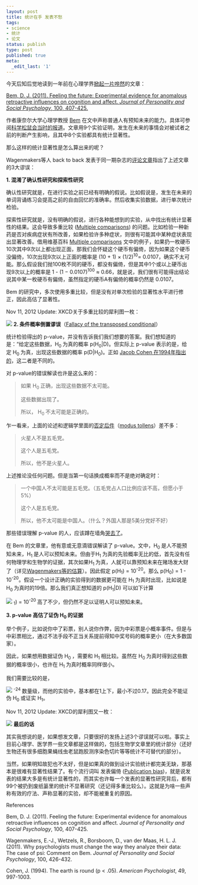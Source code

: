 ```yaml
---
layout: post
title: 统计在手 发表不愁
tags:
- science
- 统计
- 论文
status: publish
type: post
published: true
meta:
  _edit_last: '1'
---
```

今天后知后觉地读到一年前在心理学界<a href="http://www.nytimes.com/2011/01/06/science/06esp.htm" target="_blank">掀起一片哗然</a>的文章：

<a href="http://psycnet.apa.org/journals/psp/100/3/407/" target="_blank">Bem, D. J. (2011). Feeling the future: Experimental evidence for anomalous retroactive influences on cognition and affect. <em>Journal of Personality and Social Psychology</em>, 100, 407-425.</a>

作者康奈尔大学心理学教授 <a href="http://www.psych.cornell.edu/people/Faculty/djb5.html" target="_blank">Bem</a> 在文中声称普通人有预知未来的能力。具体可参阅<a href="http://songshuhui.net/archives/52911" target="_blank">科学松鼠会当时的报道</a>。文章用9个实验证明，发生在未来的事情会对被试者之前的判断产生影响，且其中8个实验都具有统计显著性。

那么这样的统计显著性是怎么算出来的呢？

Wagenmakers等人 back to back 发表于同一期杂志的<a href="http://psycnet.apa.org/journals/psp/100/3/426/" target="_blank">评论文章</a>指出了上述文章的3大谬误：

<strong>1. 混淆了确认性研究和探索性研究</strong>

确认性研究就是，在进行实验之前已经有明确的假说。比如假说是，发生在未来的单词背诵练习会提高之前的自由回忆的准确率。然后收集实验数据，进行单次统计检验。

探索性研究就是，没有明确的假说，进行各种能想到的实验，从中找出有统计显著性的结果。这会导致多重比较 (<a href="http://en.wikipedia.org/wiki/Multiple_comparisons#Practical_examples" target="_blank">Multiple comparisons</a>) 的问题。比如检验一种新药是否对疾病症状有所改善，如果检验许多种症状，则很有可能其中某种症状表现出显著改善。借用维基百科 <a href="http://en.wikipedia.org/wiki/Multiple_comparisons#Practical_examples" target="_blank">Multiple comparisons</a> 文中的例子，如果扔一枚硬币10次其中9次以上都出现正面，那我们会怀疑这个硬币有偏倚，因为如果这个硬币没偏倚，10次出现9次以上正面的概率是 (10 + 1) × (1/2)<sup>10</sup>= 0.0107，确实不太可能。那么假设我们抛100枚不同的硬币，都没有偏倚，但是其中1个或以上硬币出现9次以上的概率是 1 - (1 − 0.0107)<sup>100</sup> ≈ 0.66，就是说，我们很有可能得出结论说其中某一枚硬币有偏倚，虽然指定的硬币A有偏倚的概率仍然是 0.0107。

Bem 的研究中，多次使用多重比较，但是没有对单次检验的显著性水平进行修正，因此高估了显著性。

Nov 11, 2012 Update: XKCD关于多重比较的犀利图一枚：


![](http://imgs.xkcd.com/comics/significant.png)
<strong>2. 条件概率倒置谬误</strong>（<a href="http://rationalwiki.org/wiki/Fallacy_of_the_transposed_conditional" target="_blank">Fallacy of the transposed conditional</a>）

统计检验得出的 p-value，并没有告诉我们我们想要的答案。我们想知道的是：“给定这些数据，H<sub>0 </sub>为真的概率 p(H<sub>0</sub>|D)。但实际上 p-value 表示的是，给定 H<sub>0 </sub>为真，出现这些数据的概率 p(D|H<sub>0</sub>)。正如 <a href="http://ist-socrates.berkeley.edu/~maccoun/PP279_Cohen1.pdf" target="_blank">Jacob Cohen 在1994年指出的</a>，这二者是不同的。

对 p-value的错误解读也许是这么来的：
<blockquote>如果 H<sub>0 </sub>正确，出现这些数据不太可能。

这些数据出现了。

所以， H<sub>0 </sub>不太可能是正确的。</blockquote>
乍一看来，上面的论述和逻辑学里面的<a href="http://zh.wikipedia.org/wiki/%E5%90%A6%E5%AE%9A%E5%BE%8C%E4%BB%B6" target="_blank">否定后件</a>（<a href="http://en.wikipedia.org/wiki/Modus_tollens" target="_blank">modus tollens</a>）差不多：
<blockquote>火星人不是五毛党。

这个人是五毛党。

所以，他不是火星人。</blockquote>
上述推论没任何问题。但是当第一句话换成概率而不是绝对确定时：
<blockquote>一个中国人不太可能是五毛党。（五毛党占人口比例应该不高，但愿小于5%）

这个人是五毛党。

所以，他不太可能是中国人。（什么？外国人那是5美分党好不好）</blockquote>
那些错误理解 p-value 的人，应该蹲在墙角<a href="http://mark.reid.name/iem/the-earth-is-round.html" target="_blank">哭去了</a>。

在 Bem 的文章里，他有意或无意滴错误解读了 p-value。文中，H<sub>0 </sub>是人不能预知未来，H<sub>1 </sub>是人可以预知未来。但由于H<sub>1 </sub>为真的先验概率无比的低，首先没有任何物理学和生物学的证据，其次如果H<sub>1 </sub>为真，人就可以靠预知未来在赌场发大财了（详见<a href="http://commonsenseatheism.com/wp-content/uploads/2010/11/Wagenmakers-Why-Psychologists-Must-Change-the-Way-They-Analyze-Their-Data.pdf" target="_blank">Wagenmakers等的估算</a>）。因此假定 p(H<sub>1</sub>) = 10<sup>-20</sup>。那么 p(H<sub>0</sub>) = 1 - 10<sup>-20</sup>。假设一个设计正确的实验得到的数据更可能在 H<sub>1 </sub>为真时出现，比如说是 H<sub>0 </sub>为真时的19倍。那么我们真正想知道的 p(H<sub>1</sub>|D) 可以如下计算


![](https://dl.dropboxusercontent.com/u/308058/blogimages/2012/07/Screen-Shot-2012-07-05-at-1.58.41-AM.png)
<sub>1</sub>) = 10<sup>-20 </sup>高了不少，但仍然不足以证明人可以预知未来。

<strong>3. p-value 高估了证伪 H<sub>0 </sub>的证据</strong>

举个例子，比如说你中了彩票，别人说你作弊，因为中彩票是小概率事件。但是与中彩票相比，通过不法手段不正当关系提前得知中奖号码的概率更小（在大多数国家）。

因此，如果想用数据证伪 H<sub>0 </sub>，需要和 H<sub>1 </sub>相比较。虽然在 H<sub>0 </sub>为真时得到这些数据的概率很小，也许在 H<sub>1 </sub>为真时概率同样很小。

我们需要比较的是，


![](https://dl.dropboxusercontent.com/u/308058/blogimages/2012/07/Screen-Shot-2012-07-05-at-2.29.47-AM.png)
<sup>-24 </sup>数量级，而他的实验中，基本都在1上下，最小不过0.17。因此完全不能证伪 H<sub>0 </sub>或证实 H<sub>1</sub>。

Nov 11, 2012 Update: XKCD的犀利图又一枚：


![](http://imgs.xkcd.com/comics/frequentists_vs_bayesians.png)
<strong>最后的话</strong>

其实我想说的是，如果想发文章，只要很好的发扬上述3个谬误就可以啦。事实上目前心理学、医学界一些文章都是这样做的，包括生物学文章里的统计部分（还好生物还有很多细胞果蝇线虫老鼠跑胶测序染色切片等等统计不可替代的部分）。

当然，如果明知故犯也不太好，但是如果真的做到设计实验统计都完美无缺，那基本是很难有显著性结果了。有个流行词叫 发表偏倚 (<a href="http://en.wikipedia.org/wiki/Publication_bias" target="_blank">Publication bias</a>)，就是说发表的结果大多是有统计显著性的，而其实也许每一个发表的显著性研究背后，都有99个被扔到废纸篓里的统计不显著研究（还记得多重比较么）。这就是为啥一些声称有效的疗法、声称显著的实验，却不能被重复的原因。

References

Bem, D. J. (2011). Feeling the future: Experimental evidence for anomalous retroactive influences on cognition and affect. <em>Journal of Personality and Social Psychology</em>, 100, 407-425.

Wagenmakers, E.-J., Wetzels, R., Borsboom, D., van der Maas, H. L. J. (2011). Why psychologists must change the way they analyze their data: The case of psi: Comment on Bem. <em>Journal of Personality and Social Psychology</em>, 100, 426-432.

Cohen, J. (1994). The earth is round (p &lt; .05). <em>American Psychologist</em>, 49, 997-1003.
